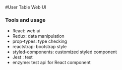 #User Table Web UI

### Tools and usage
* React:  web ui
* Redux:  data manipulation
* prop-types: type checking
* reactstrap: bootstrap style
* styled-components: customized styled component
* Jest : test
* enzyme: test api for React component
